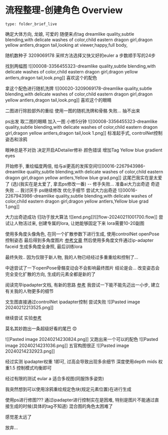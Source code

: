 # 流程整理-创建角色 Overview
 
```ccard
type: folder_brief_live
```
 
确定大体方向, 龙娘, 可爱的
随便来点tag
dreamlike quality,subtle blending,with delicate washes of color,child eastern dragon girl,dragon yellow antlers,dragon tail,looking at viewer,happy,full body,

随机数种子 3209069178
采样方法选择又快又好的euler a 步数顺手写的24步

找到两幅图
![[00008-3356455323-dreamlike quality,subtle blending,with delicate washes of color,child eastern dragon girl,dragon yellow antlers,dragon tail,look.png]]
喜欢这个的配色


拿这个配色进行随机洗牌
![[00020-3209069178-dreamlike quality,subtle blending,with delicate washes of color,child eastern dragon girl,dragon yellow antlers,dragon tail,look.png]]
喜欢这个的眼睛

二图进行除脸部外的重绘
使用一图的随机洗牌和骨骼
失败... 抽不出来

ps出发
取二图的眼睛 加入一图
小修5分钟
![[00008-3356455323-dreamlike quality,subtle blending,with delicate washes of color,child eastern dragon girl,dragon yellow antlers,dragon tail,look 1.png]]
标准起手式, controlNet控制姿态和涂鸦

眼神总是不对劲 决定开启ADetailer修补
颜色错误
增加Tag Yellow blue gradient eyes

开始修手, 重绘幅度两倍, 给与ai更高的发挥空间![[00016-2267943986-dreamlike quality,subtle blending,with delicate washes of color,child eastern dragon girl,dragon yellow antlers,Yellow blue grad.png]]
这尾巴我实在是太爱了
(选)(我实在是太爱了, 拿去ps修改一番) -- 修手失败...
准备ai大力出奇迹
奇迹失败
...
我讨厌手
ps继续修改 优化手细节  尝试大力出奇迹
![[00016-2267943986-dreamlike quality,subtle blending,with delicate washes of color,child eastern dragon girl,dragon yellow antlers,Yellow blue grad 1.png]]

大力出奇迹成功 归功于放大算法
![[end.png]]![[flow-20240211001700.flow]]
尝试让人物活过来, 创建专属的lora, 让她能够固定下来
lora需要10-20副图

使用多角度头像角色, 在同一个扩散参数下进行生成, 使用controlNet openPose控制姿态
最后得到多角度图片
[参考文章](https://cobaltexplorer.com/2023/06/character-sheets-for-stable-diffusion/)
然后使用多角度文件通过ip-adapter faceid 生成多角度全身照, 最后训练lora

最终失败.. 因为仅限于新人物, 我的人物已经经过多重重绘和控制了...

中途尝试了一下openPose骨骼变动会不会影响最终图片
结论是会...
改变姿态会完全变化扩散的方向, 生成的元素全都是新的了

阅读完毕ipadapter文档, 有新的思路
[参考](https://www.bilibili.com/video/BV1Qi4y1H7sz/)
我尝试一下能不能先迈出一小步, 建立有关我的人物更多的细节

文生图直接通过controlNet ipadapter控制 尝试失败
![[Pasted image 20240212213525.png]]

继续尝试
实验[参考](https://www.bilibili.com/video/BV1ZT4y1W7Ur/)


莫名其妙跑出一条超级好看的尾巴
😍

![[Pasted image 20240214230824.png]]
又跑出来一个可以的配色
![[Pasted image 20240214231036.png]]
五官构图很正
![[Pasted image 20240214232923.png]]

经过实测
ipadapter权重 1即可, 过高会导致出现多余细节
深度使用depth mids 权重1.5 控制模式均衡即可

经过有限的测试
eular a 适合多视图(同服饰多姿势)

我突然想到可以使用涂鸦重绘规定色块(规定元素位置)在进行生成

使用ps进行修图???
通过ipadapter进行控制实在是困难, 特别是图片不能通过直接生成的时候(具体的tag不知道)
混合图的角色太困难了

感觉差太远了

放弃...